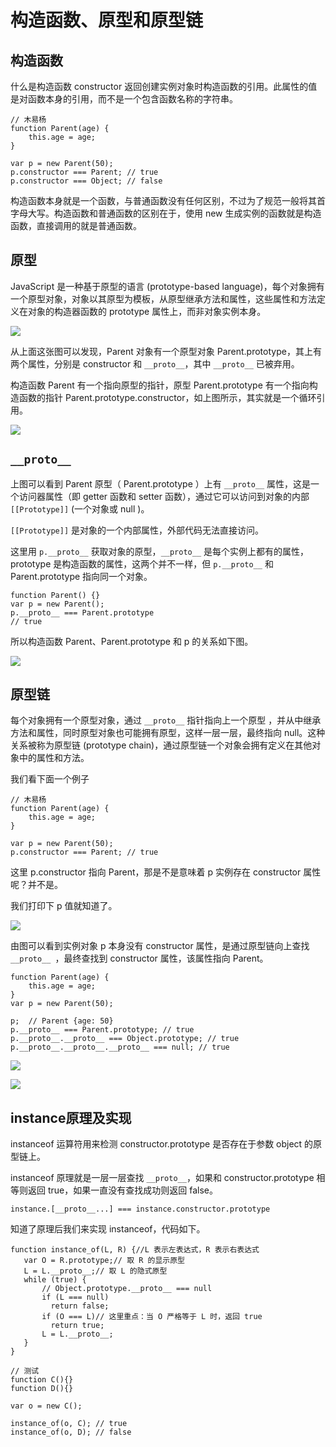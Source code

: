 # 构造函数、原型和原型链


## 构造函数
什么是构造函数
constructor 返回创建实例对象时构造函数的引用。此属性的值是对函数本身的引用，而不是一个包含函数名称的字符串。

```
// 木易杨
function Parent(age) {
    this.age = age;
}

var p = new Parent(50);
p.constructor === Parent; // true
p.constructor === Object; // false
```

构造函数本身就是一个函数，与普通函数没有任何区别，不过为了规范一般将其首字母大写。构造函数和普通函数的区别在于，使用 new 生成实例的函数就是构造函数，直接调用的就是普通函数。

## 原型
JavaScript 是一种基于原型的语言 (prototype-based language)，每个对象拥有一个原型对象，对象以其原型为模板，从原型继承方法和属性，这些属性和方法定义在对象的构造器函数的 prototype 属性上，而非对象实例本身。

![](./img/4.1.1.jpg)

从上面这张图可以发现，Parent 对象有一个原型对象 Parent.prototype，其上有两个属性，分别是 constructor 和 `__proto__`，其中 `__proto__` 已被弃用。

构造函数 Parent 有一个指向原型的指针，原型 Parent.prototype 有一个指向构造函数的指针 Parent.prototype.constructor，如上图所示，其实就是一个循环引用。

![](./img/4.1.2.jpg)

## `__proto__`
上图可以看到 Parent 原型（ Parent.prototype ）上有 `__proto__` 属性，这是一个访问器属性（即 getter 函数和 setter 函数），通过它可以访问到对象的内部 `[[Prototype]]` (一个对象或 null )。

`[[Prototype]]` 是对象的一个内部属性，外部代码无法直接访问。

这里用 `p.__proto__` 获取对象的原型，`__proto__` 是每个实例上都有的属性，prototype 是构造函数的属性，这两个并不一样，但 `p.__proto__` 和 Parent.prototype 指向同一个对象。

```
function Parent() {}
var p = new Parent();
p.__proto__ === Parent.prototype
// true
```

所以构造函数 Parent、Parent.prototype 和 p 的关系如下图。

![](./img/4.1.4.jpg)

## 原型链
每个对象拥有一个原型对象，通过 `__proto__` 指针指向上一个原型 ，并从中继承方法和属性，同时原型对象也可能拥有原型，这样一层一层，最终指向 null。这种关系被称为原型链 (prototype chain)，通过原型链一个对象会拥有定义在其他对象中的属性和方法。

我们看下面一个例子

```
// 木易杨
function Parent(age) {
    this.age = age;
}

var p = new Parent(50);
p.constructor === Parent; // true
```

这里 p.constructor 指向 Parent，那是不是意味着 p 实例存在 constructor 属性呢？并不是。

我们打印下 p 值就知道了。

![](./img/4.1.5.jpg)

由图可以看到实例对象 p 本身没有 constructor 属性，是通过原型链向上查找 `__proto__ `，最终查找到 constructor 属性，该属性指向 Parent。

```
function Parent(age) {
    this.age = age;
}
var p = new Parent(50);

p;	// Parent {age: 50}
p.__proto__ === Parent.prototype; // true
p.__proto__.__proto__ === Object.prototype; // true
p.__proto__.__proto__.__proto__ === null; // true
```

![](./img/4.1.6.jpg)

![](./img/4.2.1.jpg)


## instance原理及实现

instanceof 运算符用来检测 constructor.prototype 是否存在于参数 object 的原型链上。

instanceof 原理就是一层一层查找 `__proto__`，如果和 constructor.prototype 相等则返回 true，如果一直没有查找成功则返回 false。

```
instance.[__proto__...] === instance.constructor.prototype
```

知道了原理后我们来实现 instanceof，代码如下。

```
function instance_of(L, R) {//L 表示左表达式，R 表示右表达式
   var O = R.prototype;// 取 R 的显示原型
   L = L.__proto__;// 取 L 的隐式原型
   while (true) { 
       // Object.prototype.__proto__ === null
       if (L === null) 
         return false; 
       if (O === L)// 这里重点：当 O 严格等于 L 时，返回 true 
         return true; 
       L = L.__proto__; 
   } 
}

// 测试
function C(){} 
function D(){} 

var o = new C();

instance_of(o, C); // true
instance_of(o, D); // false
```

